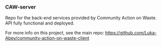 ### CAW-server
Repo for the back-end services provided by Community Action on Waste. API fully functional and deployed.

For more info on this project, see the main repo: https://github.com/Luka-Abey/community-action-on-waste-client
